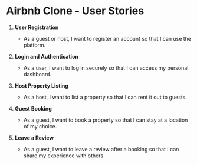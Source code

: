 # Airbnb Clone - User Stories

1. **User Registration**
   - As a guest or host, I want to register an account so that I can use the platform.

2. **Login and Authentication**
   - As a user, I want to log in securely so that I can access my personal dashboard.

3. **Host Property Listing**
   - As a host, I want to list a property so that I can rent it out to guests.

4. **Guest Booking**
   - As a guest, I want to book a property so that I can stay at a location of my choice.

5. **Leave a Review**
   - As a guest, I want to leave a review after a booking so that I can share my experience with others.
